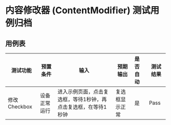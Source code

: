 
# 内容修改器 (ContentModifier) 测试用例归档

## 用例表

| 测试功能       | 预置条件       | 输入                               | 预期输出    | 是否自动 | 测试结果 |
|------------| -------------- |----------------------------------|---------| :------- | -------- |
| 修改Checkbox | 设备正常运行   | 进入示例页面，点击复选框，等待1秒钟，再点击复选框，在等待1秒钟 | 复选框显示正常 | 是       | Pass     |